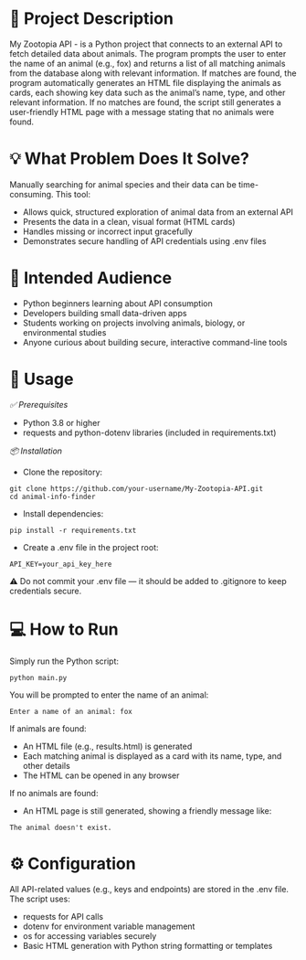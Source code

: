 # 📌 Project Description
My Zootopia API - is a Python project that connects to an external API to fetch detailed data about animals. The program prompts the user to enter the name of an animal (e.g., fox) and returns a list of all matching animals from the database along with relevant information.
If matches are found, the program automatically generates an HTML file displaying the animals as cards, each showing key data such as the animal’s name, type, and other relevant information.
If no matches are found, the script still generates a user-friendly HTML page with a message stating that no animals were found.


# 💡 What Problem Does It Solve?
Manually searching for animal species and their data can be time-consuming. This tool:
* Allows quick, structured exploration of animal data from an external API
* Presents the data in a clean, visual format (HTML cards)
* Handles missing or incorrect input gracefully
* Demonstrates secure handling of API credentials using .env files


# 👥 Intended Audience
* Python beginners learning about API consumption
* Developers building small data-driven apps
* Students working on projects involving animals, biology, or environmental studies
* Anyone curious about building secure, interactive command-line tools


# 🚀 Usage
*✅ Prerequisites*
* Python 3.8 or higher
* requests and python-dotenv libraries (included in requirements.txt)

*📦 Installation*
* Clone the repository:
```
git clone https://github.com/your-username/My-Zootopia-API.git
cd animal-info-finder
```
* Install dependencies:
```
pip install -r requirements.txt
```
* Create a .env file in the project root:
```
API_KEY=your_api_key_here
```

⚠️ Do not commit your .env file — it should be added to .gitignore to keep credentials secure.


# 💻 How to Run
Simply run the Python script:
```
python main.py
```

You will be prompted to enter the name of an animal:
```
Enter a name of an animal: fox
```

If animals are found:
* An HTML file (e.g., results.html) is generated
* Each matching animal is displayed as a card with its name, type, and other details
* The HTML can be opened in any browser

If no animals are found:
* An HTML page is still generated, showing a friendly message like: 
```
The animal doesn't exist.
```


# ⚙️ Configuration
All API-related values (e.g., keys and endpoints) are stored in the .env file.
The script uses:
* requests for API calls
* dotenv for environment variable management
* os for accessing variables securely
* Basic HTML generation with Python string formatting or templates

